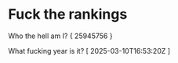 # Fuck the rankings

Who the hell am I?
{ 25945756 }

What fucking year is it?
[ 2025-03-10T16:53:20Z ]
